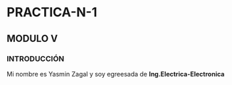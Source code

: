 # PRACTICA-N-1
## MODULO V
### INTRODUCCIÓN
Mi nombre es Yasmin Zagal y soy egreesada de **Ing.Electrica-Electronica**
[]()
